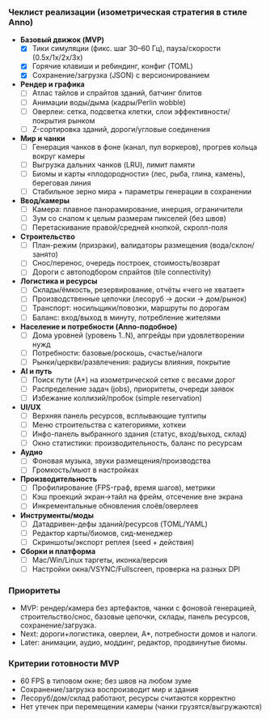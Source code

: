 ### Чеклист реализации (изометрическая стратегия в стиле Anno)

- **Базовый движок (MVP)**
  - [x] Тики симуляции (фикс. шаг 30–60 Гц), пауза/скорости (0.5x/1x/2x/3x)
  - [x] Горячие клавиши и ребиндинг, конфиг (TOML)
  - [x] Сохранение/загрузка (JSON) с версионированием

- **Рендер и графика**
  - [ ] Атлас тайлов и спрайтов зданий, батчинг блитов
  - [ ] Анимации воды/дыма (кадры/Perlin wobble)
  - [ ] Оверлеи: сетка, подсветка клетки, слои эффективности/покрытия рынком
  - [ ] Z-сортировка зданий, дороги/угловые соединения

- **Мир и чанки**
  - [ ] Генерация чанков в фоне (канал, пул воркеров), прогрев кольца вокруг камеры
  - [ ] Выгрузка дальних чанков (LRU), лимит памяти
  - [ ] Биомы и карты «плодородности» (лес, рыба, глина, камень), береговая линия
  - [ ] Стабильное зерно мира + параметры генерации в сохранении

- **Ввод/камеры**
  - [ ] Камера: плавное панорамирование, инерция, ограничители
  - [ ] Зум со снапом к целым размерам пикселей (без швов)
  - [ ] Перетаскивание правой/средней кнопкой, скролл-поля

- **Строительство**
  - [ ] План-режим (призраки), валидаторы размещения (вода/склон/занято)
  - [ ] Снос/перенос, очередь построек, стоимость/возврат
  - [ ] Дороги с автоподбором спрайтов (tile connectivity)

- **Логистика и ресурсы**
  - [ ] Склады/ёмкость, резервирование, отчёты «чего не хватает»
  - [ ] Производственные цепочки (лесоруб → доски → дом/рынок)
  - [ ] Транспорт: носильщики/повозки, маршруты по дорогам
  - [ ] Баланс: вход/выход в минуту, потребление жителями

- **Население и потребности (Anno-подобное)**
  - [ ] Дома уровней (уровень 1..N), апгрейды при удовлетворении нужд
  - [ ] Потребности: базовые/роскошь, счастье/налоги
  - [ ] Рынки/церкви/развлечения: радиусы влияния, покрытие

- **AI и путь**
  - [ ] Поиск пути (A*) на изометрической сетке с весами дорог
  - [ ] Распределение задач (jobs), приоритеты, очереди заявок
  - [ ] Избежание коллизий/пробок (simple reservation)

- **UI/UX**
  - [ ] Верхняя панель ресурсов, всплывающие тултипы
  - [ ] Меню строительства с категориями, хоткеи
  - [ ] Инфо-панель выбранного здания (статус, вход/выход, склад)
  - [ ] Окно статистики: производительность, баланс по ресурсам

- **Аудио**
  - [ ] Фоновая музыка, звуки размещения/производства
  - [ ] Громкость/мьют в настройках

- **Производительность**
  - [ ] Профилирование (FPS-граф, время шагов), метрики
  - [ ] Кэш проекций экран→тайл на фрейм, отсечение вне экрана
  - [ ] Инкрементальные обновления слоёв/оверлеев

- **Инструменты/моды**
  - [ ] Датадривен-дефы зданий/ресурсов (TOML/YAML)
  - [ ] Редактор карты/биомов, сид-менеджер
  - [ ] Скриншоты/экспорт реплея (seed + действия)

- **Сборки и платформа**
  - [ ] Mac/Win/Linux таргеты, иконка/версия
  - [ ] Настройки окна/VSYNC/Fullscreen, проверка на разных DPI

### Приоритеты

- MVP: рендер/камера без артефактов, чанки с фоновой генерацией, строительство/снос, базовые цепочки, склады, панель ресурсов, сохранение/загрузка.
- Next: дороги+логистика, оверлеи, A*, потребности домов и налоги.
- Later: анимации, аудио, моддинг, редактор, продвинутые биомы.

### Критерии готовности MVP

- 60 FPS в типовом окне; без швов на любом зуме
- Сохранение/загрузка воспроизводит мир и здания
- Лесоруб/дом/склад работают, ресурсы считаются корректно
- Нет утечек при перемещении камеры (чанки грузятся/выгружаются)


